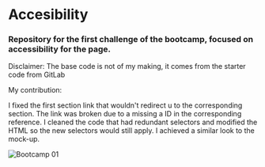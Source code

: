 # Accesibility

### Repository for the first challenge of the bootcamp, focused on accessibility for the page.

Disclaimer:
The base code is not of my making, it comes from the starter code from GitLab

My contribution:

I fixed the first section link that wouldn't redirect u to the corresponding section. The link was broken due to a missing a ID in the corresponding reference.
I cleaned the code that had redundant selectors and modified the HTML so the new selectors would still apply.
I achieved a similar look to the mock-up.

![Bootcamp 01](https://github.com/jalpiva98/Accesibility/assets/108430639/d9dd156d-29ad-4be8-8303-149e4d3b531f)
